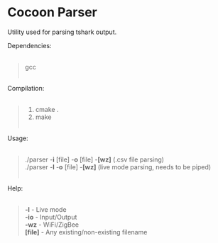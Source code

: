 # Cocoon Parser

Utility used for parsing tshark output. <br>

Dependencies:<br><br>

> gcc <br><br>

Compilation:<br><br>

> 1. cmake .<br>
> 2. make <br><br>

Usage:<br><br>

> ./parser -**i** [file] -**o** [file] -**[wz]**	(.csv file parsing) <br>
> ./parser -**l** -**o** [file] -**[wz]**		(live mode parsing, needs to be piped)<br><br>

Help:<br><br>

> **-l** - Live mode<br>
> **-io** - Input/Output<br>
> **-wz** - WiFi/ZigBee<br>
> **[file]** - Any existing/non-existing filename <br>

